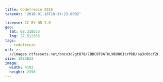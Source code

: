 ```yaml
---
title: Codefreeze 2018
takenAt: '2018-01-18T10:34:23.000Z'

license: CC BY-ND 3.0
geo:
  lat: 68.318555
  lng: 27.512355
tags:
  - codefreeze
url: >-
  //images.ctfassets.net/bncv3c2gt878/7BBC0T9ATmLWbO86IcrPkD/aa3c66cf2650e830117a61aee3e08383/codefreeze-2018_39091612334_o
size: 1883622
image:
  width: 4192
  height: 2358
---
```

